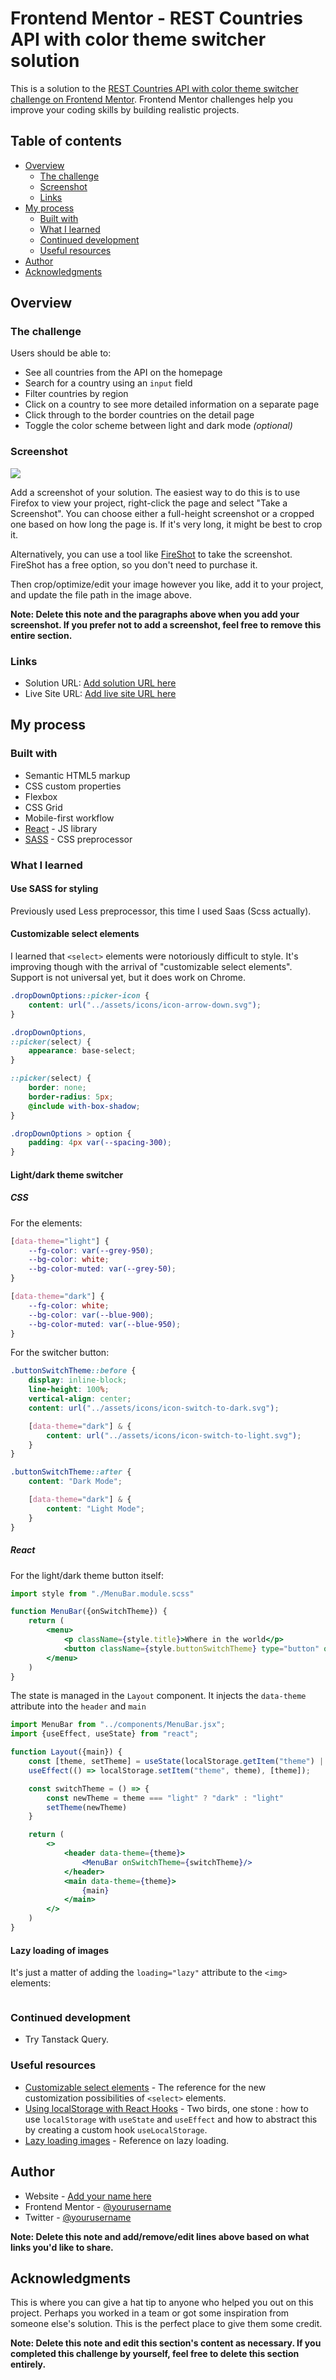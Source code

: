 # Frontend Mentor - REST Countries API with color theme switcher solution

This is a solution to
the [REST Countries API with color theme switcher challenge on Frontend Mentor](https://www.frontendmentor.io/challenges/rest-countries-api-with-color-theme-switcher-5cacc469fec04111f7b848ca).
Frontend Mentor challenges help you improve your coding skills by building realistic projects.

## Table of contents

- [Overview](#overview)
    - [The challenge](#the-challenge)
    - [Screenshot](#screenshot)
    - [Links](#links)
- [My process](#my-process)
    - [Built with](#built-with)
    - [What I learned](#what-i-learned)
    - [Continued development](#continued-development)
    - [Useful resources](#useful-resources)
- [Author](#author)
- [Acknowledgments](#acknowledgments)

## Overview

### The challenge

Users should be able to:

- See all countries from the API on the homepage
- Search for a country using an `input` field
- Filter countries by region
- Click on a country to see more detailed information on a separate page
- Click through to the border countries on the detail page
- Toggle the color scheme between light and dark mode *(optional)*

### Screenshot

![](./screenshot.jpg)

Add a screenshot of your solution. The easiest way to do this is to use Firefox to view your project, right-click the
page and select "Take a Screenshot". You can choose either a full-height screenshot or a cropped one based on how long
the page is. If it's very long, it might be best to crop it.

Alternatively, you can use a tool like [FireShot](https://getfireshot.com/) to take the screenshot. FireShot has a free
option, so you don't need to purchase it.

Then crop/optimize/edit your image however you like, add it to your project, and update the file path in the image
above.

**Note: Delete this note and the paragraphs above when you add your screenshot. If you prefer not to add a screenshot,
feel free to remove this entire section.**

### Links

- Solution URL: [Add solution URL here](https://your-solution-url.com)
- Live Site URL: [Add live site URL here](https://your-live-site-url.com)

## My process

### Built with

- Semantic HTML5 markup
- CSS custom properties
- Flexbox
- CSS Grid
- Mobile-first workflow
- [React](https://reactjs.org/) - JS library
- [SASS](https://sass-lang.com) - CSS preprocessor

### What I learned

#### Use SASS for styling

Previously used Less preprocessor, this time I used Saas (Scss actually).

#### Customizable select elements

I learned that `<select>` elements were notoriously difficult to style. It's improving though with the arrival of
"customizable select elements". Support is not universal yet, but it does work on Chrome.

```scss
.dropDownOptions::picker-icon {
    content: url("../assets/icons/icon-arrow-down.svg");
}

.dropDownOptions,
::picker(select) {
    appearance: base-select;
}

::picker(select) {
    border: none;
    border-radius: 5px;
    @include with-box-shadow;
}

.dropDownOptions > option {
    padding: 4px var(--spacing-300);
}
```

#### Light/dark theme switcher

##### CSS

For the elements:

```css
[data-theme="light"] {
    --fg-color: var(--grey-950);
    --bg-color: white;
    --bg-color-muted: var(--grey-50);
}

[data-theme="dark"] {
    --fg-color: white;
    --bg-color: var(--blue-900);
    --bg-color-muted: var(--blue-950);
}
```

For the switcher button:

```scss
.buttonSwitchTheme::before {
    display: inline-block;
    line-height: 100%;
    vertical-align: center;
    content: url("../assets/icons/icon-switch-to-dark.svg");

    [data-theme="dark"] & {
        content: url("../assets/icons/icon-switch-to-light.svg");
    }
}

.buttonSwitchTheme::after {
    content: "Dark Mode";

    [data-theme="dark"] & {
        content: "Light Mode";
    }
}
```

##### React

For the light/dark theme button itself:

```jsx
import style from "./MenuBar.module.scss"

function MenuBar({onSwitchTheme}) {
    return (
        <menu>
            <p className={style.title}>Where in the world</p>
            <button className={style.buttonSwitchTheme} type="button" onClick={onSwitchTheme}/>
        </menu>
    )
}
```

The state is managed in the `Layout` component. It injects the `data-theme` attribute into the `header` and `main`

```jsx
import MenuBar from "../components/MenuBar.jsx";
import {useEffect, useState} from "react";

function Layout({main}) {
    const [theme, setTheme] = useState(localStorage.getItem("theme") || "light")
    useEffect(() => localStorage.setItem("theme", theme), [theme]);

    const switchTheme = () => {
        const newTheme = theme === "light" ? "dark" : "light"
        setTheme(newTheme)
    }

    return (
        <>
            <header data-theme={theme}>
                <MenuBar onSwitchTheme={switchTheme}/>
            </header>
            <main data-theme={theme}>
                {main}
            </main>
        </>
    )
}
```

#### Lazy loading of images

It's just a matter of adding the `loading="lazy"` attribute to the `<img>` elements:

```jsx

```

### Continued development

- Try Tanstack Query.

### Useful resources

- [Customizable select elements](https://developer.mozilla.org/en-US/docs/Learn_web_development/Extensions/Forms/Customizable_select) -
  The reference for the new customization possibilities of `<select>` elements.
- [Using localStorage with React Hooks](https://blog.logrocket.com/using-localstorage-react-hooks/) - Two birds, one
  stone : how to use `localStorage` with `useState` and `useEffect` and how to abstract this by creating a custom hook
  `useLocalStorage`.
- [Lazy loading images](https://developer.mozilla.org/en-US/docs/Web/Performance/Guides/Lazy_loading) - Reference on
  lazy loading.

## Author

- Website - [Add your name here](https://www.your-site.com)
- Frontend Mentor - [@yourusername](https://www.frontendmentor.io/profile/yourusername)
- Twitter - [@yourusername](https://www.twitter.com/yourusername)

**Note: Delete this note and add/remove/edit lines above based on what links you'd like to share.**

## Acknowledgments

This is where you can give a hat tip to anyone who helped you out on this project. Perhaps you worked in a team or got
some inspiration from someone else's solution. This is the perfect place to give them some credit.

**Note: Delete this note and edit this section's content as necessary. If you completed this challenge by yourself, feel
free to delete this section entirely.**
